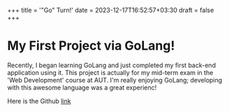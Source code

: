 +++
title = '"Go" Turn!'
date = 2023-12-17T16:52:57+03:30
draft = false
+++

# My First Project via GoLang!

Recently, I began learning GoLang and just completed my first back-end application using it. This project is actually for my mid-term exam in the 'Web Development' course at AUT. I'm really enjoying GoLang; developing with this awesome language was a great experienc!

Here is the Github [link](https://github.com/blue-farid/WebMidExam)
